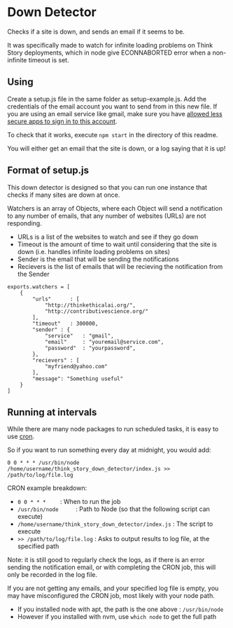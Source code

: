 # Down Detector
Checks if a site is down, and sends an email if it seems to be.

It was specifically made to watch for infinite loading problems on Think Story deployments, which in node give ECONNABORTED error when a non-infinite timeout is set.

## Using
Create a setup.js file in the same folder as setup-example.js. Add the credentials of the email account you want to send from in this new file. If you are using an email service like gmail, make sure you have [allowed less secure apps to sign in to this account](https://support.google.com/accounts/answer/6010255).

To check that it works, execute `npm start` in the directory of this readme.

You will either get an email that the site is down, or a log saying that it is up!

## Format of setup.js
This down detector is designed so that you can run one instance that checks if many sites are down at once. 

Watchers is an array of Objects, where each Object will send a notification to any number of emails, that any number of websites (URLs) are not responding.

- URLs is a list of the websites to watch and see if they go down
- Timeout is the amount of time to wait until considering that the site is down (i.e. handles infinite loading problems on sites)
- Sender is the email that will be sending the notifications
- Recievers is the list of emails that will be recieving the notification from the Sender

```
exports.watchers = [
    {
        "urls"      : [
            "http://thinkethicalai.org/",
            "http://contributivescience.org/"
        ],
        "timeout"   : 300000,
        "sender" : {
            "service"   : "gmail",
            "email"     : "youremail@service.com",
            "password"  : "yourpassword",
        },
        "recievers" : [
            "myfriend@yahoo.com"
        ],
        "message": "Something useful"
    }
]
```

## Running at intervals
While there are many node packages to run scheduled tasks, it is easy to use [cron](https://www.raspberrypi.org/documentation/linux/usage/cron.md).

So if you want to run something every day at midnight, you would add:

`0 0 * * * /usr/bin/node /home/username/think_story_down_detector/index.js >> /path/to/log/file.log`

CRON example breakdown:
- `0 0 * * *    `                                     : When to run the job
- `/usr/bin/node     `                                : Path to Node (so that the following script can execute)
- `/home/username/think_story_down_detector/index.js` : The script to execute
- `>> /path/to/log/file.log`                          : Asks to output results to log file, at the specified path

Note: it is still good to regularly check the logs, as if there is an error sending the notification email, or with completing the CRON job, this will only be recorded in the log file.

If you are not getting any emails, and your specified log file is empty, you may have misconfigured the CRON job, most likely with your node path.
- If you installed node with apt, the path is the one above :  `/usr/bin/node`
- However if you installed with nvm, use `which node` to get the full path
